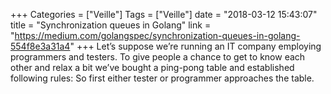 +++
Categories = ["Veille"]
Tags = ["Veille"]
date = "2018-03-12 15:43:07"
title = "Synchronization queues in Golang"
link = "https://medium.com/golangspec/synchronization-queues-in-golang-554f8e3a31a4"
+++
Let’s suppose we’re running an IT company employing programmers and testers. To give people a chance to get to know each other and relax a bit we’ve bought a ping-pong table and established following rules:  So first either tester or programmer approaches the table.